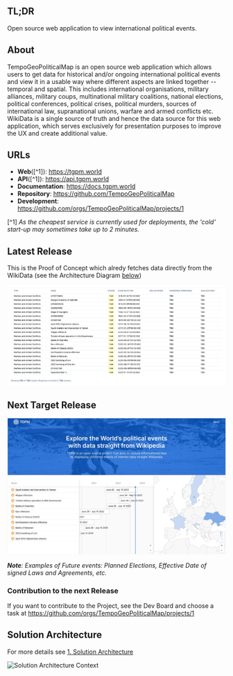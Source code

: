## TL;DR

Open source web application to view international political events.

## About

TempoGeoPoliticalMap is an open source web application which allows users to get data for historical and/or ongoing
international political events and view it in a usable way where different aspects are linked together -- temporal and
spatial. This includes international organisations, military alliances, military coups, multinational military
coalitions, national elections, political conferences, political crises, political murders, sources of international
law, supranational unions, warfare and armed conflicts etc. WikiData is a single source of truth and hence the data
source for this web application, which serves exclusively for presentation purposes to improve the UX and create
additional value.

## URLs

* **Web**([^1]): https://tgpm.world
* **API**([^1]): https://api.tgpm.world
* **Documentation**: https://docs.tgpm.world
* **Repository**: https://github.com/TempoGeoPoliticalMap
* **Development**: https://github.com/orgs/TempoGeoPoliticalMap/projects/1

[^1] _As the cheapest service is currently used for deployments, the 'cold' start-up may sometimes take up to 2
minutes._

## Latest Release

This is the Proof of Concept which alredy fetches data directly from the WikiData (see the Architecture
Diagram [below](#solution-architecture))

![Latest Release Screenshot.png](latest-release-screenshot.png)

## Next Target Release

![Planned Release v1.png](tgpm-target-version-1.jpg)

_**Note**: Examples of Future events: Planned Elections, Effective Date of signed Laws and Agreements, etc._

### Contribution to the next Release

If you want to contribute to the Project, see the Dev Board and choose a task
at https://github.com/orgs/TempoGeoPoliticalMap/projects/1

## Solution Architecture

For more details
see [1. Solution Architecture](1.%20Technical%20Design/1.%20Solution%20Architecture/TempoGeoPoliticalMap%20System/HOME.md)

![Solution Architecture Context](1.%20Technical%20Design/1.%20Solution%20Architecture/context.svg)
